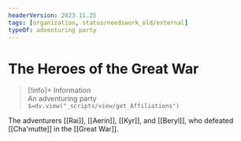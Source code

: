 ```yaml
---
headerVersion: 2023.11.25
tags: [organization, status/needswork_old/external]
typeOf: adventuring party
---
```

# The Heroes of the Great War
>[!info]+ Information  
> An adventuring party  
> `$=dv.view("_scripts/view/get_Affiliations")`


The adventurers [[Rai]], [[Aerin]], [[Kyr]], and [[Beryl]], who defeated [[Cha'mutte]] in the [[Great War]]. 